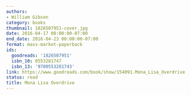 ```yaml
---
authors:
- William Gibson
category: books
thumbnail: 1826507951-cover.jpg
date: 2016-04-17 00:00:00-07:00
end_date: 2016-04-23 00:00:00-07:00
format: mass-market-paperback
ids:
  goodreads: '1826507951'
  isbn_10: 0553281747
  isbn_13: '9780553281743'
link: https://www.goodreads.com/book/show/154091.Mona_Lisa_Overdrive
status: read
title: Mona Lisa Overdrive
---
```

